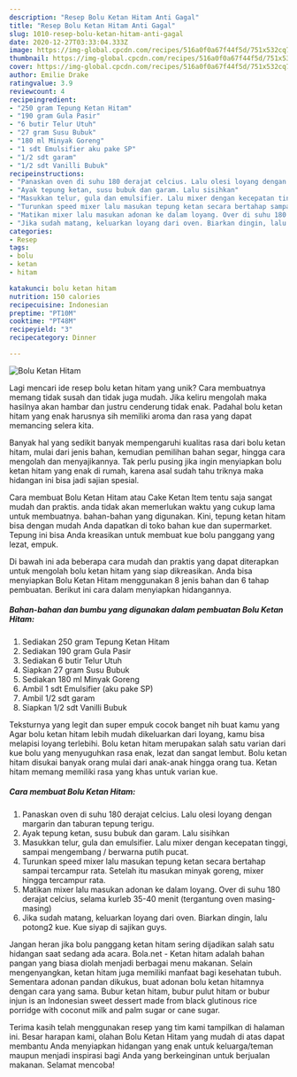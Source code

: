 ```yaml
---
description: "Resep Bolu Ketan Hitam Anti Gagal"
title: "Resep Bolu Ketan Hitam Anti Gagal"
slug: 1010-resep-bolu-ketan-hitam-anti-gagal
date: 2020-12-27T03:33:04.333Z
image: https://img-global.cpcdn.com/recipes/516a0f0a67f44f5d/751x532cq70/bolu-ketan-hitam-foto-resep-utama.jpg
thumbnail: https://img-global.cpcdn.com/recipes/516a0f0a67f44f5d/751x532cq70/bolu-ketan-hitam-foto-resep-utama.jpg
cover: https://img-global.cpcdn.com/recipes/516a0f0a67f44f5d/751x532cq70/bolu-ketan-hitam-foto-resep-utama.jpg
author: Emilie Drake
ratingvalue: 3.9
reviewcount: 4
recipeingredient:
- "250 gram Tepung Ketan Hitam"
- "190 gram Gula Pasir"
- "6 butir Telur Utuh"
- "27 gram Susu Bubuk"
- "180 ml Minyak Goreng"
- "1 sdt Emulsifier aku pake SP"
- "1/2 sdt garam"
- "1/2 sdt Vanilli Bubuk"
recipeinstructions:
- "Panaskan oven di suhu 180 derajat celcius. Lalu olesi loyang dengan margarin dan taburan tepung terigu."
- "Ayak tepung ketan, susu bubuk dan garam. Lalu sisihkan"
- "Masukkan telur, gula dan emulsifier. Lalu mixer dengan kecepatan tinggi, sampai mengembang / berwarna putih pucat."
- "Turunkan speed mixer lalu masukan tepung ketan secara bertahap sampai tercampur rata. Setelah itu masukan minyak goreng, mixer hingga tercampur rata."
- "Matikan mixer lalu masukan adonan ke dalam loyang. Over di suhu 180 derajat celcius, selama kurleb 35-40 menit (tergantung oven masing-masing)"
- "Jika sudah matang, keluarkan loyang dari oven. Biarkan dingin, lalu potong2 kue. Kue siyap di sajikan guys."
categories:
- Resep
tags:
- bolu
- ketan
- hitam

katakunci: bolu ketan hitam 
nutrition: 150 calories
recipecuisine: Indonesian
preptime: "PT10M"
cooktime: "PT48M"
recipeyield: "3"
recipecategory: Dinner

---
```



![Bolu Ketan Hitam](https://img-global.cpcdn.com/recipes/516a0f0a67f44f5d/751x532cq70/bolu-ketan-hitam-foto-resep-utama.jpg)

Lagi mencari ide resep bolu ketan hitam yang unik? Cara membuatnya memang tidak susah dan tidak juga mudah. Jika keliru mengolah maka hasilnya akan hambar dan justru cenderung tidak enak. Padahal bolu ketan hitam yang enak harusnya sih memiliki aroma dan rasa yang dapat memancing selera kita.

Banyak hal yang sedikit banyak mempengaruhi kualitas rasa dari bolu ketan hitam, mulai dari jenis bahan, kemudian pemilihan bahan segar, hingga cara mengolah dan menyajikannya. Tak perlu pusing jika ingin menyiapkan bolu ketan hitam yang enak di rumah, karena asal sudah tahu triknya maka hidangan ini bisa jadi sajian spesial.

Cara membuat Bolu Ketan Hitam atau Cake Ketan Item tentu saja sangat mudah dan praktis. anda tidak akan memerlukan waktu yang cukup lama untuk membuatnya. bahan-bahan yang digunakan. Kini, tepung ketan hitam bisa dengan mudah Anda dapatkan di toko bahan kue dan supermarket. Tepung ini bisa Anda kreasikan untuk membuat kue bolu panggang yang lezat, empuk.


Di bawah ini ada beberapa cara mudah dan praktis yang dapat diterapkan untuk mengolah bolu ketan hitam yang siap dikreasikan. Anda bisa menyiapkan Bolu Ketan Hitam menggunakan 8 jenis bahan dan 6 tahap pembuatan. Berikut ini cara dalam menyiapkan hidangannya.

<!--inarticleads1-->

##### Bahan-bahan dan bumbu yang digunakan dalam pembuatan Bolu Ketan Hitam:

1. Sediakan 250 gram Tepung Ketan Hitam
1. Sediakan 190 gram Gula Pasir
1. Sediakan 6 butir Telur Utuh
1. Siapkan 27 gram Susu Bubuk
1. Sediakan 180 ml Minyak Goreng
1. Ambil 1 sdt Emulsifier (aku pake SP)
1. Ambil 1/2 sdt garam
1. Siapkan 1/2 sdt Vanilli Bubuk


Teksturnya yang legit dan super empuk cocok banget nih buat kamu yang Agar bolu ketan hitam lebih mudah dikeluarkan dari loyang, kamu bisa melapisi loyang terlebihi. Bolu ketan hitam merupakan salah satu varian dari kue bolu yang menyuguhkan rasa enak, lezat dan sangat lembut. Bolu ketan hitam disukai banyak orang mulai dari anak-anak hingga orang tua. Ketan hitam memang memiliki rasa yang khas untuk varian kue. 

<!--inarticleads2-->

##### Cara membuat Bolu Ketan Hitam:

1. Panaskan oven di suhu 180 derajat celcius. Lalu olesi loyang dengan margarin dan taburan tepung terigu.
1. Ayak tepung ketan, susu bubuk dan garam. Lalu sisihkan
1. Masukkan telur, gula dan emulsifier. Lalu mixer dengan kecepatan tinggi, sampai mengembang / berwarna putih pucat.
1. Turunkan speed mixer lalu masukan tepung ketan secara bertahap sampai tercampur rata. Setelah itu masukan minyak goreng, mixer hingga tercampur rata.
1. Matikan mixer lalu masukan adonan ke dalam loyang. Over di suhu 180 derajat celcius, selama kurleb 35-40 menit (tergantung oven masing-masing)
1. Jika sudah matang, keluarkan loyang dari oven. Biarkan dingin, lalu potong2 kue. Kue siyap di sajikan guys.


Jangan heran jika bolu panggang ketan hitam sering dijadikan salah satu hidangan saat sedang ada acara. Bola.net - Ketan hitam adalah bahan pangan yang biasa diolah menjadi berbagai menu makanan. Selain mengenyangkan, ketan hitam juga memiliki manfaat bagi kesehatan tubuh. Sementara adonan pandan dikukus, buat adonan bolu ketan hitamnya dengan cara yang sama. Bubur ketan hitam, bubur pulut hitam or bubur injun is an Indonesian sweet dessert made from black glutinous rice porridge with coconut milk and palm sugar or cane sugar. 

Terima kasih telah menggunakan resep yang tim kami tampilkan di halaman ini. Besar harapan kami, olahan Bolu Ketan Hitam yang mudah di atas dapat membantu Anda menyiapkan hidangan yang enak untuk keluarga/teman maupun menjadi inspirasi bagi Anda yang berkeinginan untuk berjualan makanan. Selamat mencoba!
